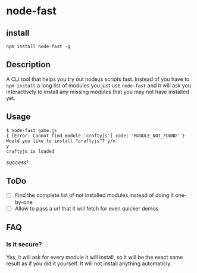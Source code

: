 # node-fast

## install

```
npm install node-fast -g
```

## Description

A CLI tool that helps you try out node.js scripts fast. Instead of you have to `npm install` a long list of modules you just use `node-fast` and it will ask you interactively to install any missing modules that you may not have installed yet.

## Usage


```
$ node-fast game.js
{ [Error: Cannot find module 'craftyjs'] code: 'MODULE_NOT_FOUND' }
Would you like to install "craftyjs"? y/n
y
craftyjs is loaded
```

*success!*

## ToDo

- [ ] Find the complete list of not installed modules instead of doing it one-by-one
- [ ] Allow to pass a url that it will fetch for even quicker demos

## FAQ

### Is it secure?
Yes, it will ask for every module it will install, so it will be the exact same result as if you did it yourself. It will not install anything automaticly.
